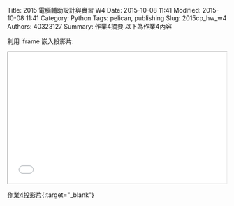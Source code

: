 Title: 2015 電腦輔助設計與實習 W4
Date: 2015-10-08 11:41
Modified: 2015-10-08 11:41
Category: Python
Tags: pelican, publishing
Slug: 2015cp_hw_w4
Authors: 40323127
Summary: 作業4摘要
以下為作業4內容

利用 iframe 嵌入投影片:

<iframe src="simplest4.html" width="500" height="300"></iframe>

[作業4投影片](simplest4.html){:target="_blank"}


